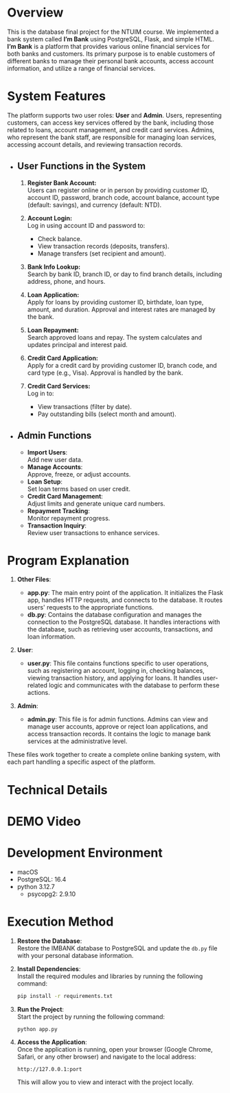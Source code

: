 # Overview  
This is the database final project for the NTUIM course. We implemented a bank system called **I’m Bank** using PostgreSQL, Flask, and simple HTML. **I’m Bank** is a platform that provides various online financial services for both banks and customers. Its primary purpose is to enable customers of different banks to manage their personal bank accounts, access account information, and utilize a range of financial services.

# System Features


The platform supports two user roles: **User** and **Admin**. Users, representing customers, can access key services offered by the bank, including those related to loans, account management, and credit card services. Admins, who represent the bank staff, are responsible for managing loan services, accessing account details, and reviewing transaction records.

- ## User Functions in the System

   1. **Register Bank Account:**  
      Users can register online or in person by providing customer ID, account ID, password, branch code, account balance, account type (default: savings), and currency (default: NTD).
   
   2. **Account Login:**  
      Log in using account ID and password to:  
      - Check balance.  
      - View transaction records (deposits, transfers).  
      - Manage transfers (set recipient and amount).
   
   3. **Bank Info Lookup:**  
      Search by bank ID, branch ID, or day to find branch details, including address, phone, and hours.
   
   4. **Loan Application:**  
      Apply for loans by providing customer ID, birthdate, loan type, amount, and duration. Approval and interest rates are managed by the bank.
   
   5. **Loan Repayment:**  
      Search approved loans and repay. The system calculates and updates principal and interest paid.
   
   6. **Credit Card Application:**  
      Apply for a credit card by providing customer ID, branch code, and card type (e.g., Visa). Approval is handled by the bank.
   
   7. **Credit Card Services:**  
      Log in to:  
      - View transactions (filter by date).  
      - Pay outstanding bills (select month and amount).


- ## Admin Functions
   - **Import Users**:  
      Add new user data.  
   -  **Manage Accounts**:  
      Approve, freeze, or adjust accounts.  
   -  **Loan Setup**:  
      Set loan terms based on user credit.  
   -  **Credit Card Management**:  
      Adjust limits and generate unique card numbers.  
   -  **Repayment Tracking**:  
      Monitor repayment progress.  
    - **Transaction Inquiry**:  
      Review user transactions to enhance services.
# Program Explanation

   
   1. **Other Files**:
      - **app.py**: The main entry point of the application. It initializes the Flask app, handles HTTP requests, and connects to the database. It routes users' requests to the appropriate functions.
      - **db.py**: Contains the database configuration and manages the connection to the PostgreSQL database. It handles interactions with the database, such as retrieving user accounts, transactions, and loan information.
   
   2. **User**:
      - **user.py**: This file contains functions specific to user operations, such as registering an account, logging in, checking balances, viewing transaction history, and applying for loans. It handles user-related logic and communicates with the database to perform these actions.
   
   3. **Admin**:
      - **admin.py**: This file is for admin functions. Admins can view and manage user accounts, approve or reject loan applications, and access transaction records. It contains the logic to manage bank services at the administrative level.
   
   These files work together to create a complete online banking system, with each part handling a specific aspect of the platform.
   # Technical Details
# DEMO Video
# Development Environment
- macOS
- PostgreSQL: 16.4
- python 3.12.7
  - psycopg2: 2.9.10







# Execution Method  

   1. **Restore the Database**:  
      Restore the IMBANK database to PostgreSQL and update the `db.py` file with your personal database information.
   
   2. **Install Dependencies**:  
      Install the required modules and libraries by running the following command:  
      ```bash
      pip install -r requirements.txt
      ```
   
   3. **Run the Project**:  
      Start the project by running the following command:  
      ```bash
      python app.py
      ```
   
   4. **Access the Application**:  
      Once the application is running, open your browser (Google Chrome, Safari, or any other browser) and navigate to the local address:  
      ```
      http://127.0.0.1:port
      ```  
      This will allow you to view and interact with the project locally.
